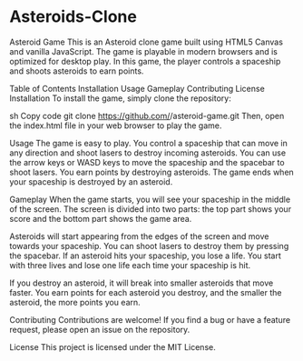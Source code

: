 # Asteroids-Clone

Asteroid Game
This is an Asteroid clone game built using HTML5 Canvas and vanilla JavaScript. The game is playable in modern browsers and is optimized for desktop play. In this game, the player controls a spaceship and shoots asteroids to earn points.

Table of Contents
Installation
Usage
Gameplay
Contributing
License
Installation
To install the game, simply clone the repository:

sh
Copy code
git clone https://github.com/<username>/asteroid-game.git
Then, open the index.html file in your web browser to play the game.

Usage
The game is easy to play. You control a spaceship that can move in any direction and shoot lasers to destroy incoming asteroids. You can use the arrow keys or WASD keys to move the spaceship and the spacebar to shoot lasers. You earn points by destroying asteroids. The game ends when your spaceship is destroyed by an asteroid.

Gameplay
When the game starts, you will see your spaceship in the middle of the screen. The screen is divided into two parts: the top part shows your score and the bottom part shows the game area.

Asteroids will start appearing from the edges of the screen and move towards your spaceship. You can shoot lasers to destroy them by pressing the spacebar. If an asteroid hits your spaceship, you lose a life. You start with three lives and lose one life each time your spaceship is hit.

If you destroy an asteroid, it will break into smaller asteroids that move faster. You earn points for each asteroid you destroy, and the smaller the asteroid, the more points you earn.

Contributing
Contributions are welcome! If you find a bug or have a feature request, please open an issue on the repository.

License
This project is licensed under the MIT License.